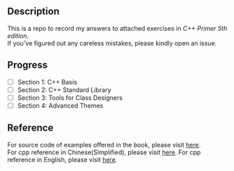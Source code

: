 ## **Description**
This is a repo to record my answers to attached exercises in *C++ Primer 5th edition*.  
If you've figured out any careless mistakes, please kindly open an issue.  
## **Progress**
- [ ] Section 1: C++ Basis
- [ ] Section 2: C++ Standard Library
- [ ] Section 3: Tools for Class Designers
- [ ] Section 4: Advanced Themes
## **Reference**
For source code of examples offered in the book, please visit [here](http://www.informit.com/title/0321714113).  
For cpp reference in Chinese(Simplified), please visit [here](https://zh.cppreference.com/w/%E9%A6%96%E9%A1%B5).
For cpp reference in English, please visit [here](https://en.cppreference.com/w/).